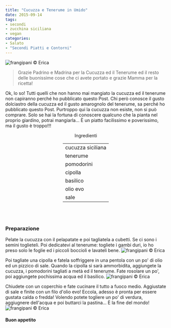 ```yaml
---
title: "Cucuzza e Tenerume in Umido"
date: 2015-09-14
tags:
- secondi
- zucchina siciliana
- vegan
categories:
- Salato
- "Secondi Piatti e Contorni"
---
```

![](header.jpg "frangipani © Erica")

> Grazie Padrino e Madrina per la Cucuzza ed il Tenerume ed il resto delle buonissime cose che ci avete portato e grazie Mamma per la ricetta!

Ok, lo so! Tutti quelli che non hanno mai mangiato la cucuzza ed il tenerume non capiranno perché ho pubblicato questo Post. Chi però conosce il gusto dolciastro della cucuzza ed il gusto amarognolo del tenerume, sa perché ho pubblicato questo Post. Purtroppo qui la cucuzza non esiste, non si può comprare. Solo se hai la fortuna di conoscere qualcuno che la pianta nel proprio giardino, potrai mangiarla... È un piatto facilissimo e poverissimo, ma il gusto è troppo!!!


<div id="wrapper" style="text-align: center">    
  <div id="yourdiv" style="display: inline-block;">
    <div class="ingredients">
      <div class="ingredients-title">Ingredienti</div>
      <table>
        <tbody>
          <tr>
            <td>cucuzza siciliana</td>
          </tr>
          <tr>
            <td>tenerume</td>
          </tr>
          <tr>
            <td>pomodorini</td>
          </tr>
          <tr>
            <td>cipolla</td>
          </tr>
          <tr>
            <td>basilico</td>
          </tr>
          <tr>
            <td>olio evo</td>
          </tr>
          <tr>
            <td>sale</td>
          </tr>
        </tbody>
      </table>
      <br></br>
    </div>
  </div>
</div>


<h3>
  <font color="grey">
    <i class="fa fa-cogs"></i>
  </font> Preparazione
</h3>

Pelate la cucuzza con il pelapatate e poi tagliatela a cubetti. Se ci sono i semini toglieteli. Poi dedicatevi al tenerume: togliete i gambi duri, io ho preso solo le foglie ed i piccoli boccioli e lavateli bene.
![](tagliati.jpg "frangipani © Erica")

Poi tagliate una cipolla e fatela soffriggere in una pentola con un po' di olio ed un pizzico di sale. Quando la cipolla si sarà ammorbidita, aggiungete la cucuzza, i pomodorini tagliati a metà ed il tenerume. Fate rosolare un po', poi aggiungete pochissima acqua ed il basilico. 
![](pentola.jpg "frangipani © Erica")

Chiudete con un coperchio e fate cucinare il tutto a fuoco medio. Aggiustate di sale e finite con un filo d'olio evo! Eccola, adesso è pronta per essere gustata calda o fredda! Volendo potete togliere un po' di verdura, aggiugnere dell'acqua e poi buttarci la pastina... È la fine del mondo!
![](risultato.jpg "frangipani © Erica")


<h4>Buon appetito
  <font color="red">
    <i class="fa fa-smile-o"></i>
  </font>
</h4>